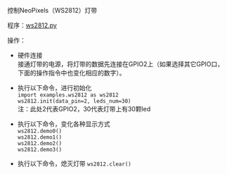 控制NeoPixels（WS2812）灯带

程序：[ws2812.py](ws2812.py)

操作：
- 硬件连接<br>
接通灯带的电源，将灯带的数据先连接在GPIO2上（如果选择其它GPIO口，下面的操作指令中也变化相应的数字）。

- 执行以下命令，进行初始化<br>
`import examples.ws2812 as ws2812`<br>
`ws2812.init(data_pin=2, leds_num=30)`<br>
注：此处2代表GPIO2，30代表灯带上有30颗led<br>

- 执行以下命令，变化各种显示方式<br>
`ws2812.demo0()`<br>
`ws2812.demo1()`<br>
`ws2812.demo2()`<br>
`ws2812.demo3()`<br>

- 执行以下命令，熄灭灯带
`ws2812.clear()`<br>